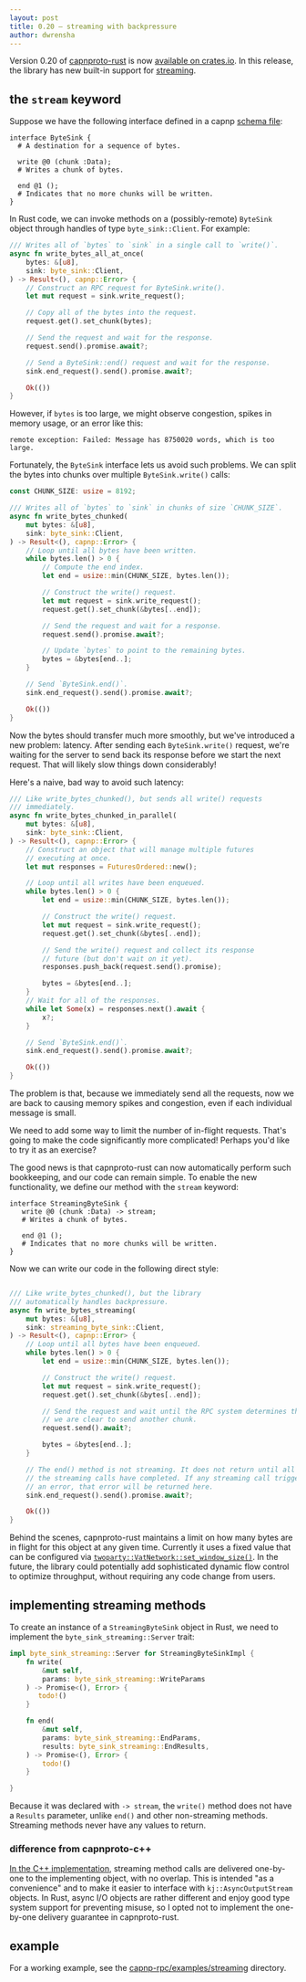 ```yaml
---
layout: post
title: 0.20 — streaming with backpressure
author: dwrensha
---
```


Version 0.20 of [capnproto-rust](https://github.com/capnproto/capnproto-rust)
is now [available on crates.io](https://crates.io/crates/capnp).
In this release, the library has new built-in support for
[streaming](https://capnproto.org/news/2020-04-23-capnproto-0.8.html#multi-stream-flow-control).

## the `stream` keyword

Suppose we have the following interface defined
in a capnp [schema file](https://capnproto.org/language.html):

```
interface ByteSink {
  # A destination for a sequence of bytes.

  write @0 (chunk :Data);
  # Writes a chunk of bytes.

  end @1 ();
  # Indicates that no more chunks will be written.
}
```

In Rust code, we can invoke methods on a (possibly-remote) `ByteSink` object
through handles of type `byte_sink::Client`. For example:

```rust
/// Writes all of `bytes` to `sink` in a single call to `write()`.
async fn write_bytes_all_at_once(
    bytes: &[u8],
    sink: byte_sink::Client,
) -> Result<(), capnp::Error> {
    // Construct an RPC request for ByteSink.write().
    let mut request = sink.write_request();

    // Copy all of the bytes into the request.
    request.get().set_chunk(bytes);

    // Send the request and wait for the response.
    request.send().promise.await?;

    // Send a ByteSink::end() request and wait for the response.
    sink.end_request().send().promise.await?;

    Ok(())
}
```

However, if `bytes` is too large, we might
observe congestion, spikes in memory usage, or
an error like this:

```
remote exception: Failed: Message has 8750020 words, which is too large.
```

Fortunately, the `ByteSink` interface lets us avoid such problems. We can split
the bytes into chunks over multiple `ByteSink.write()` calls:


```rust
const CHUNK_SIZE: usize = 8192;

/// Writes all of `bytes` to `sink` in chunks of size `CHUNK_SIZE`.
async fn write_bytes_chunked(
    mut bytes: &[u8],
    sink: byte_sink::Client,
) -> Result<(), capnp::Error> {
    // Loop until all bytes have been written.
    while bytes.len() > 0 {
        // Compute the end index.
        let end = usize::min(CHUNK_SIZE, bytes.len());

        // Construct the write() request.
        let mut request = sink.write_request();
        request.get().set_chunk(&bytes[..end]);

        // Send the request and wait for a response.
        request.send().promise.await?;

        // Update `bytes` to point to the remaining bytes.
        bytes = &bytes[end..];
    }

    // Send `ByteSink.end()`.
    sink.end_request().send().promise.await?;

    Ok(())
}
```

Now the bytes should transfer much more smoothly,
but we've introduced a new problem: latency.
After sending each `ByteSink.write()` request,
we're waiting for the server to send back its response
before we start the next request.
That will likely slow things down considerably!

Here's a naive, bad way to avoid such latency:

```rust
/// Like write_bytes_chunked(), but sends all write() requests
/// immediately.
async fn write_bytes_chunked_in_parallel(
    mut bytes: &[u8],
    sink: byte_sink::Client,
) -> Result<(), capnp::Error> {
    // Construct an object that will manage multiple futures
    // executing at once.
    let mut responses = FuturesOrdered::new();

    // Loop until all writes have been enqueued.
    while bytes.len() > 0 {
        let end = usize::min(CHUNK_SIZE, bytes.len());

        // Construct the write() request.
        let mut request = sink.write_request();
        request.get().set_chunk(&bytes[..end]);

        // Send the write() request and collect its response
        // future (but don't wait on it yet).
        responses.push_back(request.send().promise);

        bytes = &bytes[end..];
    }
    // Wait for all of the responses.
    while let Some(x) = responses.next().await {
        x?;
    }

    // Send `ByteSink.end()`.
    sink.end_request().send().promise.await?;

    Ok(())
}
```

The problem is that, because we immediately send all the requests,
now we are back to causing memory spikes and congestion,
even if each individual message is small.

We need to add some way to limit the number of in-flight requests.
That's going to make the code significantly more complicated!
Perhaps you'd like to try it as an exercise?


The good news is that capnproto-rust can now automatically
perform such bookkeeping, and our code can remain simple.
To enable the new functionality, we define our
method with the `stream` keyword:


```
interface StreamingByteSink {
   write @0 (chunk :Data) -> stream;
   # Writes a chunk of bytes.

   end @1 ();
   # Indicates that no more chunks will be written.
}
```

Now we can write our code in the following direct style:

```rust

/// Like write_bytes_chunked(), but the library
/// automatically handles backpressure.
async fn write_bytes_streaming(
    mut bytes: &[u8],
    sink: streaming_byte_sink::Client,
) -> Result<(), capnp::Error> {
    // Loop until all bytes have been enqueued.
    while bytes.len() > 0 {
        let end = usize::min(CHUNK_SIZE, bytes.len());

        // Construct the write() request.
        let mut request = sink.write_request();
        request.get().set_chunk(&bytes[..end]);

        // Send the request and wait until the RPC system determines that
        // we are clear to send another chunk.
        request.send().await?;

        bytes = &bytes[end..];
    }

    // The end() method is not streaming. It does not return until all of
    // the streaming calls have completed. If any streaming call triggered
    // an error, that error will be returned here.
    sink.end_request().send().promise.await?;

    Ok(())
}
```

Behind the scenes, capnproto-rust maintains a limit on how many bytes
are in flight for this object at any given time.
Currently it uses a fixed value
that can be configured via
[`twoparty::VatNetwork::set_window_size()`](https://github.com/capnproto/capnproto-rust/blob/1722f1baadd56f7f34d1dc2ee2ee1d5da12838db/capnp-rpc/src/twoparty.rs#L282-L284).
In the future, the library could potentially add sophisticated dynamic
flow control to optimize throughput, without requiring
any code change from users.

## implementing streaming methods

To create an instance of a `StreamingByteSink` object in Rust,
we need to implement the `byte_sink_streaming::Server` trait:

```rust
impl byte_sink_streaming::Server for StreamingByteSinkImpl {
    fn write(
        &mut self,
        params: byte_sink_streaming::WriteParams
    ) -> Promise<(), Error> {
       todo!()
    }

    fn end(
        &mut self,
        params: byte_sink_streaming::EndParams,
        results: byte_sink_streaming::EndResults,
    ) -> Promise<(), Error> {
        todo!()
    }

}
```

Because it was declared with `-> stream`, the `write()` method
does not have a `Results` parameter,
unlike `end()` and other non-streaming methods.
Streaming methods never have any values to return.

### difference from capnproto-c++

[In the C++ implementation](https://github.com/capnproto/capnproto/pull/825),
streaming method calls are delivered one-by-one
to the implementing object, with no overlap.
This is intended "as a convenience" and to
make it easier to interface with `kj::AsyncOutputStream` objects.
In Rust, async I/O objects are rather different
and enjoy good type system support for preventing misuse,
so I opted not to implement the one-by-one delivery guarantee
in capnproto-rust.

## example

For a working example, see
the [capnp-rpc/examples/streaming](https://github.com/capnproto/capnproto-rust/tree/1722f1baadd56f7f34d1dc2ee2ee1d5da12838db/capnp-rpc/examples/streaming)
directory.
